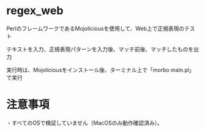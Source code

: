 # regex_web
PerlのフレームワークであるMojoliciousを使用して、Web上で正規表現のテスト

テキストを入力、正規表現パターンを入力後、マッチ前後、マッチしたものを出力

実行時は、Mojoliciousをインストール後、ターミナル上で「morbo main.pl」で実行

# 注意事項
・すべてのOSで検証していません（MacOSのみ動作確認済み）。
